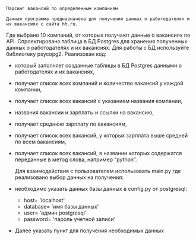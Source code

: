     Парсинг вакансий по определенным компаниям

    Данная программа предназначена для получения данных о работодателях и их вакансиях с сайта hh.ru.
Где выбрано 10 компаний, от которых  получают данные о вакансиях по API.
Спроектировано таблица в БД Postgres для хранения полученных данных о работодателях и их вакансиях. Для работы с БД используйте библиотеку psycopg2.
Реализован код:
- который заполняет созданные таблицы в БД Postgres данными о работодателях и их вакансиях,
- получает список всех компаний и количество вакансий у каждой компании,
- получает список всех вакансий с указанием названия компании,
- названия вакансии и зарплаты и ссылки на вакансию,
- получает среднюю зарплату по вакансиям,
- получает список всех вакансий, у которых зарплата выше средней по всем вакансиям,
- получает список всех вакансий, в названии которых содержатся переданные в метод слова, например “python”.

    Для взаимодействия с пользователем использовать main.py где реализовано выбор данных на получения:
- необходимо указать данных базы данных в config.py от postgresql:
  - host= 'localhost'
  - database= 'имя базы данных'
  - user= 'админ postgresql'
  - password= 'пароль учетной записи'
- Далее указать пункт для получения необходимых данных